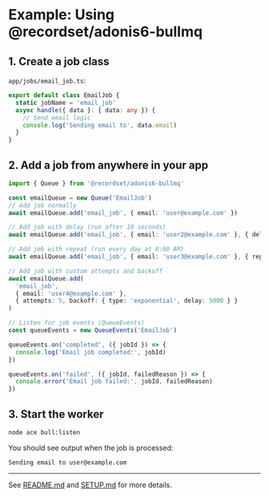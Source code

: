 # Example: Using @recordset/adonis6-bullmq

## 1. Create a job class

`app/jobs/email_job.ts`:

```typescript
export default class EmailJob {
  static jobName = 'email_job'
  async handle({ data }: { data: any }) {
    // Send email logic
    console.log('Sending email to', data.email)
  }
}
```

## 2. Add a job from anywhere in your app

```typescript
import { Queue } from '@recordset/adonis6-bullmq'

const emailQueue = new Queue('EmailJob')
// Add job normally
await emailQueue.add('email_job', { email: 'user@example.com' })

// Add job with delay (run after 10 seconds)
await emailQueue.add('email_job', { email: 'user2@example.com' }, { delay: 10000 })

// Add job with repeat (run every day at 8:00 AM)
await emailQueue.add('email_job', { email: 'user3@example.com' }, { repeat: { cron: '0 8 * * *' } })

// Add job with custom attempts and backoff
await emailQueue.add(
  'email_job',
  { email: 'user4@example.com' },
  { attempts: 5, backoff: { type: 'exponential', delay: 5000 } }
)

// Listen for job events (QueueEvents)
const queueEvents = new QueueEvents('EmailJob')

queueEvents.on('completed', ({ jobId }) => {
  console.log('Email job completed:', jobId)
})

queueEvents.on('failed', ({ jobId, failedReason }) => {
  console.error('Email job failed:', jobId, failedReason)
})
```

## 3. Start the worker

```sh
node ace bull:listen
```

You should see output when the job is processed:

```
Sending email to user@example.com
```

---

See [README.md](./README.md) and [SETUP.md](./SETUP.md) for more details.
